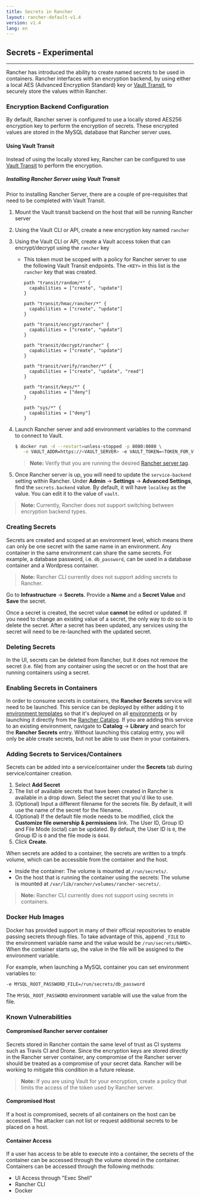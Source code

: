 ```yaml
---
title: Secrets in Rancher
layout: rancher-default-v1.4
version: v1.4
lang: en
---
```


## Secrets - Experimental
---

Rancher has introduced the ability to create named secrets to be used in containers. Rancher interfaces with an encryption backend, by using either a local AES (Advanced Encryption Standard) key or [Vault Transit](https://www.vaultproject.io/docs/secrets/transit/), to securely store the values within Rancher.

### Encryption Backend Configuration

By default, Rancher server is configured to use a locally stored AES256 encryption key to perform the encryption of secrets. These encrypted values are stored in the MySQL database that Rancher server uses.

#### Using Vault Transit

Instead of using the locally stored key, Rancher can be configured to use [Vault Transit](https://www.vaultproject.io/docs/secrets/transit/) to perform the encryption.

##### Installing Rancher Server using Vault Transit

Prior to installing Rancher Server, there are a couple of pre-requisites that need to be completed with Vault Transit.

1. Mount the Vault transit backend on the host that will be running Rancher server
2. Using the Vault CLI or API, create a new encryption key named `rancher`
3. Using the Vault CLI or API, create a Vault access token that can encrypt/decrypt using the `rancher` key
    * This token must be scoped with a policy for Rancher server to use the following Vault Transit endpoints. The `<KEY>` in this list is the `rancher` key that was created.

      ```
      path "transit/random/*" {
        capabilities = ["create", "update"]
      }

      path "transit/hmac/rancher/*" {
        capabilities = ["create", "update"]
      }

      path "transit/encrypt/rancher" {
        capabilities = ["create", "update"]
      }

      path "transit/decrypt/rancher" {
        capabilities = ["create", "update"]
      }

      path "transit/verify/rancher/*" {
        capabilities = ["create", "update", "read"]
      }

      path "transit/keys/*" {
        capabilities = ["deny"]
      }

      path "sys/*" {
        capabilities = ["deny"]
      }
      ```

3. Launch Rancher server and add environment variables to the command to connect to Vault.

   ```bash
   $ docker run -d --restart=unless-stopped -p 8080:8080 \
      -e VAULT_ADDR=https://<VAULT_SERVER> -e VAULT_TOKEN=<TOKEN_FOR_VAULT_ACCCESS> rancher/server
   ```

    > **Note:** Verify that you are running the desired [Rancher server tag]({{site.baseurl}}/rancher/{{page.version}}/{{page.lang}}/installing-rancher/installing-server/#rancher-server-tags).

4. Once Rancher server is up, you will need to update the `service-backend` setting within Rancher. Under **Admin** -> **Settings** -> **Advanced Settings**, find the `secrets.backend` value. By default, it will have `localkey` as the value. You can edit it to the value of `vault`.

> **Note:** Currently, Rancher does not support switching between encryption backend types.

### Creating Secrets

Secrets are created and scoped at an environment level, which means there can only be one secret with the same name in an environment. Any container in the same environment can share the same secrets. For example, a database password, i.e. `db_password`, can be used in a database container and a Wordpress container.

> **Note:** Rancher CLI currently does not support adding secrets to Rancher.

Go to **Infrastructure** -> **Secrets**. Provide a **Name** and a **Secret Value** and **Save** the secret.

Once a secret is created, the secret value **cannot** be edited or updated. If you need to change an existing value of a secret, the only way to do so is to delete the secret. After a secret has been updated, any services using the secret will need to be re-launched with the updated secret.

### Deleting Secrets

In the UI, secrets can be deleted from Rancher, but it does not remove the secret (i.e. file) from any container using the secret or on the host that are running containers using a secret.

### Enabling Secrets in Containers

In order to consume secrets in containers, the **Rancher Secrets** service will need to be launched. This service can be deployed by either adding it to [environment templates]({{site.baseurl}}/rancher/{{page.version}}/{{page.lang}}/environments/#what-is-an-environment-template) so that it's deployed on all [environments]({{site.baseurl}}/rancher/{{page.version}}/{{page.lang}}/environments/) or by launching it directly from the [Rancher Catalog]({{site.baseurl}}/rancher/{{page.version}}/{{page.lang}}/catalog/). If you are adding this service to an existing environment, navigate to **Catalog** -> **Library** and search for the **Rancher Secrets** entry. Without launching this catalog entry, you will only be able create secrets, but not be able to use them in your containers.

### Adding Secrets to Services/Containers

Secrets can be added into a service/container under the **Secrets** tab during service/container creation.

1. Select **Add Secret**
2.  The list of available secrets that have been created in Rancher is available in a drop down. Select the secret that you'd like to use.
3.  (Optional) Input a different filename for the secrets file. By default, it will use the name of the secret for the filename.
4. (Optional) If the default file mode needs to be modified, click the **Customize file ownership & permissions** link. The User ID, Group ID and File Mode (octal) can be updated. By default, the User ID is `0`, the Group ID is `0` and the file mode is `0444`.
5. Click **Create**.

When secrets are added to a container, the secrets are written to a tmpfs volume, which can be accessible from the container and the host.

* Inside the container: The volume is mounted at `/run/secrets/`.
* On the host that is running the container using the secrets: The volume is mounted at `/var/lib/rancher/volumes/rancher-secrets/`.

> **Note:** Rancher CLI currently does not support using secrets in containers.

### Docker Hub Images

Docker has provided support in many of their official repositories to enable passing secrets through files. To take advantage of this, append `_FILE` to the environment variable name and the value would be `/run/secrets/NAME>`. When the container starts up, the value in the file will be assigned to the environment variable.

For example, when launching a MySQL container you can set environment variables to:

```
-e MYSQL_ROOT_PASSWORD_FILE=/run/secrets/db_password
```

The `MYSQL_ROOT_PASSWORD` environment variable will use the value from the file.

### Known Vulnerabilities

#### Compromised Rancher server container

Secrets stored in Rancher contain the same level of trust as CI systems such as Travis CI and Drone. Since the encryption keys are stored directly in the Rancher server container, any compromise of the Rancher server should be treated as a compromise of your secret data. Rancher will be working to mitigate this condition in a future release.

> **Note:** If you are using Vault for your encryption, create a policy that limits the access of the token used by Rancher server.

#### Compromised Host

If a host is compromised, secrets of all containers on the host can be accessed. The attacker can not list or request additional secrets to be placed on a host.

#### Container Access
If a user has access to be able to execute into a container, the secrets of the container can be accessed through the volume stored in the container. Containers can be accessed through the following methods:  

  * UI Access through "Exec Shell"
  * Rancher CLI
  * Docker
